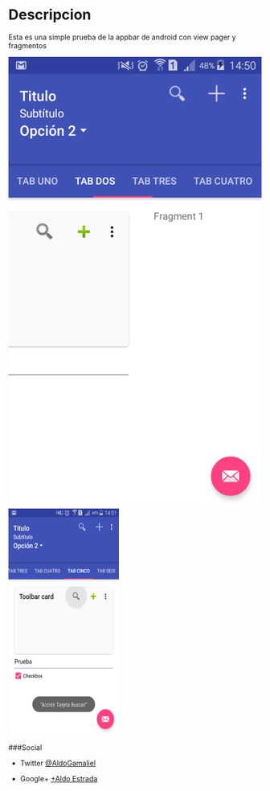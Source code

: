 # Descripcion
Esta es una simple prueba de la appbar de android con view pager y fragmentos

![Sample Screenshots][1]
<img src="screenshot/release/img-rl2_2.png" width="220" height="450">


###Social
- Twitter [@AldoGamaliel](https://twitter.com/AldoGamaliel)

- Google+ [+Aldo Estrada](https://plus.google.com/u/0/+AldoEstrada1992)

 [1]: screenshot/release/img-rl2_1.png
